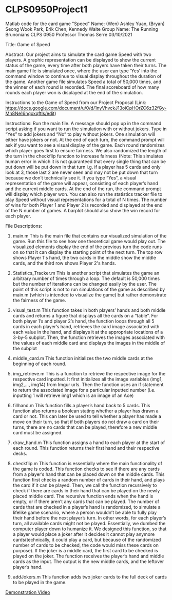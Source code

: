 # CLPS0950Project1
Matlab code for the card game "Speed"
Name: (Wen) Ashley Yuan, (Bryan) Seong Wook Park, Erik Chen, Kennedy Waite 
Group Name: The Running Brunonians
CLPS 0950
Professor Thomas Serre
03/10/2021

Title: Game of Speed

Abstract: Our project aims to simulate the card game Speed with two players. 
A graphic representation can be displayed to show the current status of the 
game, every time after both players have taken their turns. The main game 
file is simulated once, where the user can type ‘Yes’ into the command 
window to continue to visual display throughout the duration of the game. 
Another game file simulates Speed a total of 50,000 times, and the winner 
of each round is recorded. The final scoreboard of how many rounds each 
player won is displayed at the end of the simulation. 

Instructions to the Game of Speed from our Project Proposal 
(Link: https://docs.google.com/document/u/0/d/1nyVhvckJ13oiCpHOrZC6z32fGy-Mn8Ne16nqoxqftIs/edit)

Instructions:
Run the main file. A message should pop up in the command script asking if 
you want to run the simulation with or without jokers. Type in “Yes” to add 
jokers and “No” to play without jokers. One simulation will either have 
jokers or not. At the end of each turn, the command prompt will ask if you 
want to see a visual display of the game. Each round randomizes which player 
goes first to ensure fairness. We also randomized the length of the turn in 
the checkflip function to increase fairness (Note: This simulates human 
error in which it is not guaranteed that every single thing that can be put 
down will be put down in that turn i.g. if a player has 5 cards and only 
look at 3, those last 2 are never seen and may not be put down that turn 
because we don’t technically see it. If you type “Yes”, a visual 
representation of the game will appear, consisting of each player’s hand 
and the current middle cards. At the end of the run, the command prompt 
will display which player won.  You can also run the statistics tracker 
file to play Speed without visual representations for a total of N times. 
The number of wins for both Player 1 and Player 2 is recorded and displayed 
at the end of the N number of games. A barplot should also show the win 
record for each player.

File Descriptions:

1. main.m
This is the main file that contains our visualized simulation of the game. 
Run this file to see how one theoretical game would play out.
The visualized elements display the end of the previous turn the code runs 
on so that it can display the starting point of the next turn. The top 
row shows Player 1's hand, the two cards in the middle show the middle
cards, and the third row shows Player 2's hands. 


2. Statistics_Tracker.m
This is another script that simulates the game an arbitrary number of times 
through a loop. The default is 50,000 times but the number of iterations 
can be changed easily by the user. The point of this script is not to run 
simulations of the game as described by main.m (which is intended to 
visualize the game) but rather demonstrate the fairness of the game. 


3. visual_test.m
This function takes in both players’ hands and both middle cards and 
returns a figure that displays all the cards on a “table”. For both player 
1’s and player 2’s hand, the function loops through all 5 cards in each 
player’s hand, retrieves the card image associated with each value in the 
hand, and displays it at the appropriate locations of a 3-by-5 subplot. 
Then, the function retrieves the images associated with the values of each 
middle card and displays the images in the middle of the subplot


4. middle_card.m
This function initializes the two middle cards at the beginning of each round.


5. img_retrieve.m
This is a function to retrieve the respective image for the respective card 
inputted. It first initializes all the image variables (img1, img2,..., 
img14) from Imgur urls. Then the function uses an if statement to return 
the associated image for a particular inputted number (i.e. inputting 1 
will retrieve img1 which is an image of an Ace)


6. fillhand.m
This function fills a player’s hand back to 5 cards. This function also 
returns a boolean stating whether a player has drawn a card or not. This 
can later be used to tell whether a player has made a move on their turn, 
so that if both players do not draw a card on their turns, there are no 
cards that can be played, therefore a new middle card must be assigned.  


7. draw_hand.m
This function assigns a hand to each player at the start of each round. 
This function returns their first hand and their respective decks. 


8. checkflip.m
This function is essentially where the main functionality of the game is 
coded. This function checks to see if there are any cards from a player’s 
hand that can be placed down on the middle cards. This function first 
checks a random number of cards in their hand, and plays the card if it 
can be played. Then, we call the function recursively to check if there 
are cards in their hand that can be played on the newly placed middle card. 
The recursive function ends when the hand is empty, or if there aren’t any 
cards that can be played. The number of cards that are checked in a 
player’s hand is randomized, to simulate a lifelike game scenario, where a 
person wouldn’t be able to fully play their hand before the next player’s 
turn. In other words, for each player’s turn, all available cards might not 
be played. Essentially, we dumbed the computer player down to humanize it.
We designed this function, so that a player would place a joker after it 
decides it cannot play anymore cards(technically, it could play a card, but 
because of the randomized number of cards to be checked, the code would 
miss these cards on purpose). If the joker is a middle card, the first card 
to be checked is played on the joker. 
The function receives the player’s hand and middle cards as the input. The 
output is the new middle cards, and the leftover player’s hand. 


9. addJokers.m
This function adds two joker cards to the full deck of cards to be played 
in the game. 


[Demonstration Video](https://user-images.githubusercontent.com/79769852/110717612-62c59600-81d7-11eb-9750-0473b6aa4a23.mp4)













